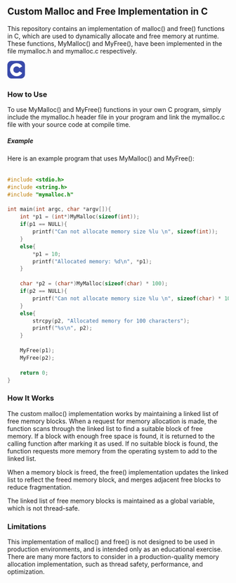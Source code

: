 <h2>Custom Malloc and Free Implementation in C </h2>


<p>
This repository contains an implementation of malloc() and free() functions in C, which are used to dynamically allocate and free memory at runtime. These functions, MyMalloc() and MyFree(), have been implemented in the file mymalloc.h and mymalloc.c respectively.

<a href="https://www.cprogramming.com/" target="_blank" rel="noreferrer"> <img src="https://github.com/tandpfun/skill-icons/blob/main/icons/C.svg" alt="c" width="40" height="40"/> </a> 

</p>
<h3>How to Use</h3>
To use MyMalloc() and MyFree() functions in your own C program, simply include the mymalloc.h header file in your program and link the mymalloc.c file with your source code at compile time.

<h5>Example</h5>
Here is an example program that uses MyMalloc() and MyFree():
</br>

```c

#include <stdio.h>
#include <string.h>
#include "mymalloc.h"

int main(int argc, char *argv[]){
    int *p1 = (int*)MyMalloc(sizeof(int));
    if(p1 == NULL){
        printf("Can not allocate memory size %lu \n", sizeof(int));
    }
    else{
        *p1 = 10;
        printf("Allocated memory: %d\n", *p1);
    }

    char *p2 = (char*)MyMalloc(sizeof(char) * 100);
    if(p2 == NULL){
        printf("Can not allocate memory size %lu \n", sizeof(char) * 100);
    }
    else{
        strcpy(p2, "Allocated memory for 100 characters");
        printf("%s\n", p2);
    }

    MyFree(p1);
    MyFree(p2);

    return 0;
}
```
<h3>How It Works</h3>
The custom malloc() implementation works by maintaining a linked list of free memory blocks. When a request for memory allocation is made, the function scans through the linked list to find a suitable block of free memory. If a block with enough free space is found, it is returned to the calling function after marking it as used. If no suitable block is found, the function requests more memory from the operating system to add to the linked list.

When a memory block is freed, the free() implementation updates the linked list to reflect the freed memory block, and merges adjacent free blocks to reduce fragmentation.

The linked list of free memory blocks is maintained as a global variable, which is not thread-safe.

<h3>Limitations</h3>

This implementation of malloc() and free() is not designed to be used in production environments, and is intended only as an educational exercise. There are many more factors to consider in a production-quality memory allocation implementation, such as thread safety, performance, and optimization.
